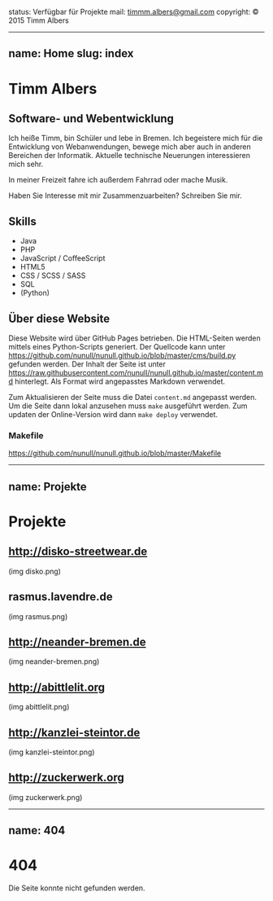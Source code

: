 status: Verfügbar für Projekte
mail: timmm.albers@gmail.com
copyright: &copy; 2015 Timm Albers

---
name: Home
slug: index
---

# Timm Albers

## Software- und Webentwicklung
Ich heiße Timm, bin Schüler und lebe in Bremen. Ich begeistere mich für die Entwicklung von Webanwendungen, bewege mich aber auch in anderen Bereichen der Informatik. Aktuelle technische Neuerungen interessieren mich sehr.

In meiner Freizeit fahre ich außerdem Fahrrad oder mache Musik.

Haben Sie Interesse mit mir Zusammenzuarbeiten? Schreiben Sie mir.

## Skills
- Java
- PHP
- JavaScript / CoffeeScript
- HTML5
- CSS / SCSS / SASS
- SQL
- (Python)

## Über diese Website
Diese Website wird über GitHub Pages betrieben. Die HTML-Seiten werden mittels eines Python-Scripts generiert. Der Quellcode kann unter https://github.com/nunull/nunull.github.io/blob/master/cms/build.py gefunden werden. Der Inhalt der Seite ist unter https://raw.githubusercontent.com/nunull/nunull.github.io/master/content.md hinterlegt. Als Format wird angepasstes Markdown verwendet.

Zum Aktualisieren der Seite muss die Datei `content.md` angepasst werden. Um die Seite dann lokal anzusehen muss `make` ausgeführt werden. Zum updaten der Online-Version wird dann `make deploy` verwendet.

### Makefile
https://github.com/nunull/nunull.github.io/blob/master/Makefile
<script src="http://gist-it.appspot.com/github/nunull/nunull.github.io/blob/master/Makefile?footer=0"></script>

---
name: Projekte
---

# Projekte

## http://disko-streetwear.de
(img disko.png)

## rasmus.lavendre.de
(img rasmus.png)

## http://neander-bremen.de
(img neander-bremen.png)

## http://abittlelit.org
(img abittlelit.png)

## http://kanzlei-steintor.de
(img kanzlei-steintor.png)

## http://zuckerwerk.org
(img zuckerwerk.png)

---
name: 404
---

# 404
Die Seite konnte nicht gefunden werden.
